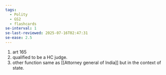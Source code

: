 ```yaml
---
tags:
  - Polity
  - GS2
  - flashcards
se-interval: 1
se-last-reviewed: 2025-07-16T02:47:31
se-ease: 2.5
---
```

1. art 165
2. qualified to be a HC judge.
3. other function same as [[Attorney general of India]] but in the context of state.
